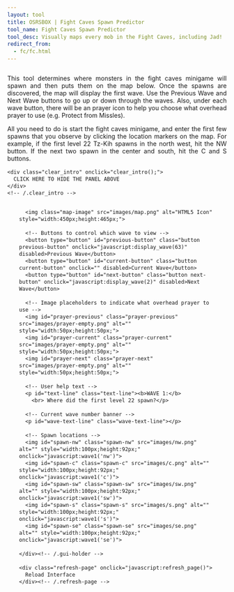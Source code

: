 ```yaml
---
layout: tool
title: OSRSBOX | Fight Caves Spawn Predictor
tool_name: Fight Caves Spawn Predictor
tool_desc: Visually maps every mob in the Fight Caves, including Jad!
redirect_from:
  - fc/fc.html
---
```


<style>
/* INTRO BLURB CONFIGURATION */
.intro {
	overflow: hidden;
}
.intro p {
	text-align: justify;
}
.clear_intro {
	display: block;
    margin: 0 auto;    
	width: 450px;
	height: 90px;
	line-height: 30px;	
	background-color: #4CAF50;
	font-weight: bold;
	text-align: center;
	height: 30px;
	font-size: large;
	font-weight: bold;
    text-align: center;
}
.clear_intro:hover {
	cursor: pointer;
	color: black;
}

/* MAIN GUI POSITION */
.gui-holder {
	position: relative;
	margin-left: auto;
	margin-right: auto;
    width: 450px;
    max-width: 450px;
	min-height: 600px;
	max-height: 800px;	
}

/* BASE MAP POSIITON */
.gui-holder .map-image {
	position: absolute;
	top: 120px;
}

/* TEXT LINE CONFIGURATION */
.text-line {
	position: absolute;
	width: 450px;
	top: 70px;
	color: white;
	text-align: center;
}
.wave-text-line {
	position: absolute;
	top: 150px;
	left: 272px;
	color: red;
	font-weight: bold;
}

/* BUTTON POSITIONS AND CONFIGURATION */
.button {
	position: absolute;
	height: 25px;
	width: 130px;
	border-radius: 8px;
	background-color: white;
	color: black;
	border: 2px solid #e7e7e7;	
}
.button:hover {
	background-color: #e7e7e7;
}
.previous-button {
    top: 10px;
	left: 20px;
}
.current-button {
    top: 10px;
	left: 160px;
}
.next-button {
    top: 10px;
	left: 300px;
}

/* PRAYER POSITIONS */
.prayer-previous {
	position: absolute;
	top: 45px;
	left: 60px;
}
.prayer-current {
	position: absolute;
	top: 45px;
	left: 200px;
}
.prayer-next {
	position: absolute;
	top: 45px;
	left: 340px;
}

/* SPAWN POSITIONS */
.spawn-nw {
	position: absolute;
	top: 185px;
	left: 60px;
}
.spawn-c {
	position: absolute;
	top: 290px;
	left: 170px;
}
.spawn-sw {
	position: absolute;
	top: 410px;
	left: 55px;
}
.spawn-s {
	position: absolute;
	top: 410px;
	left: 180px;
}
.spawn-se {
	position: absolute;
	top: 345px;
	left: 300px;
}

/* SPAWN OFFSET POSITIONS */
.spawn-nw-offset {
	position: absolute;
	top: 205px;
	left: 80px;
}
.spawn-c-offset {
	position: absolute;
	top: 310px;
	left: 190px;
}
.spawn-sw-offset {
	position: absolute;
	top: 430px;
	left: 75px;
}
.spawn-s-offset {
	position: absolute;
	top: 430px;
	left: 200px;
}
.spawn-sw-offset {
	position: absolute;
	top: 365px;
	left: 320px;
}

/* REFRESH PAGE CONFIGURATION */
.refresh-page {
	display: block;
    margin: 0 auto;
    width: 450px;
	height: 60px;
	line-height: 60px;
	text-align: center;
	background-color: #4CAF50;
	font-size: large;
	font-weight: bold;
}
.refresh-page:hover {
	cursor: pointer;
	color: black;
	background-color: #4CAF50;
}
</style>
        
<div id="intro" class="intro">
    <p>This tool determines where monsters in the fight caves minigame will spawn and then puts them on the map below. Once the spawns are discovered, the map will display the first wave. Use the Previous Wave and Next Wave buttons to go up or down through the waves. Also, under each wave button, there will be an prayer icon to help you choose what overhead prayer to use (e.g. Protect from Missles).</p>
    <p>All you need to do is start the fight caves minigame, and enter the first few spawns that you observe by clicking the location markers on the map. For example, if the first level 22 Tz-Kih spawns in the north west, hit the NW button. If the next two spawn in the center and south, hit the C and S buttons.</p>
  
    <div class="clear_intro" onclick="clear_intro();">
      CLICK HERE TO HIDE THE PANEL ABOVE
    </div>
    <!-- /.clear_intro -->
  </div>
  <!-- /.intro -->
  
  <div class="application">
    <div id="gui-holder" class="gui-holder">
  
      <img class="map-image" src="images/map.png" alt="HTML5 Icon" style="width:450px;height:465px;">
  
      <!-- Buttons to control which wave to view -->
      <button type="button" id="previous-button" class="button previous-button" onclick="javascript:display_wave(63)" disabled>Previous Wave</button>
      <button type="button" id="current-button" class="button current-button" onclick="" disabled>Current Wave</button>
      <button type="button" id="next-button" class="button next-button" onclick="javascript:display_wave(2)" disabled>Next Wave</button>
  
      <!-- Image placeholders to indicate what overhead prayer to use -->
      <img id="prayer-previous" class="prayer-previous" src="images/prayer-empty.png" alt="" style="width:50px;height:50px;">
      <img id="prayer-current" class="prayer-current" src="images/prayer-empty.png" alt="" style="width:50px;height:50px;">
      <img id="prayer-next" class="prayer-next" src="images/prayer-empty.png" alt="" style="width:50px;height:50px;">
  
      <!-- User help text -->
      <p id="text-line" class="text-line"><b>WAVE 1:</b>
        <br> Where did the first level 22 spawn?</p>
  
      <!-- Current wave number banner -->
      <p id="wave-text-line" class="wave-text-line"></p>
  
      <!-- Spawn locations -->
      <img id="spawn-nw" class="spawn-nw" src="images/nw.png" alt="" style="width:100px;height:92px;" onclick="javascript:wave1('nw')">
      <img id="spawn-c" class="spawn-c" src="images/c.png" alt="" style="width:100px;height:92px;" onclick="javascript:wave1('c')">
      <img id="spawn-sw" class="spawn-sw" src="images/sw.png" alt="" style="width:100px;height:92px;" onclick="javascript:wave1('sw')">
      <img id="spawn-s" class="spawn-s" src="images/s.png" alt="" style="width:100px;height:92px;" onclick="javascript:wave1('s')">
      <img id="spawn-se" class="spawn-se" src="images/se.png" alt="" style="width:100px;height:92px;" onclick="javascript:wave1('se')">
  
    </div><!-- /.gui-holder -->
  
    <div class="refresh-page" onclick="javascript:refresh_page()">
      Reload Interface
    </div><!-- /.refresh-page -->
  </div><!-- /.application -->        
<script type="text/javascript" src="fight-caves.js"></script>
